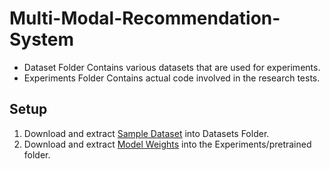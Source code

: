 # Multi-Modal-Recommendation-System

 - Dataset Folder Contains various datasets that are used for experiments.
 - Experiments Folder Contains actual code involved in the research tests.

## Setup
1) Download and extract [Sample Dataset](https://drive.google.com/file/d/1Gcv_Lb3af9H-4J-ESV8K4mhO0ScVQmGw/view?usp=sharing) into Datasets Folder.
2) Download and extract [Model Weights](https://drive.google.com/file/d/1cbuQwfmyT3Ptw2VLrAL1dHbu-l8tiL_y/view?usp=sharing) into the Experiments/pretrained folder.

